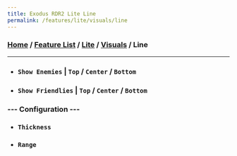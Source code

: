 ```yaml
---
title: Exodus RDR2 Lite Line
permalink: /features/lite/visuals/line
---
```

### [Home](/) / [Feature List](/features) / [Lite](/features/lite) / [Visuals](/features/lite/visuals) / Line
---
- ### `Show Enemies` | `Top` / `Center` / `Bottom`
- ### `Show Friendlies` | `Top` / `Center` / `Bottom`
### --- Configuration ---
- ### `Thickness`
- ### `Range`
